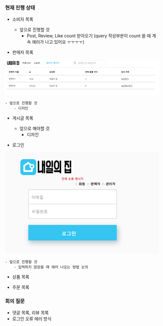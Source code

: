 ### 현재 진행 상태

- 소비자 목록
    - 앞으로 진행할 것
        - Post, Review, Like count 받아오기 (query 작성부분이 count 쓸 때 계속 에러가 나고 있어요 ㅜㅜㅜㅜ)

- 판매자 목록

<img src='img/판매자목록_admin.PNG' />

    - 앞으로 진행할 것
        - 디자인

- 게시글 목록

    - 앞으로 해야할 것
        - 디자인

- 로그인

<img src='img/login.PNG' />

    - 앞으로 진행할 것
        - 입력하지 않았을 때 에러 나오는 방법 논의

- 상품 목록

- 주문 목록

### 회의 질문
- 댓글 목록, 리뷰 목록
- 로그인 오류 에러 방식